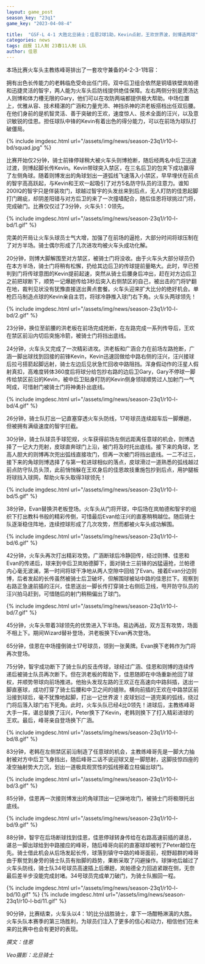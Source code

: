 ```yaml
---
layout: game_post
season_key: "23q1"
game_key: "2023-04-08-4"

title:  "GSF-L 4-1 大胜北旦骑士；佳恩2球1助，Kevin点射，王欢世界波，则博造两球"
categories: news
tags: 战报 11人制 23春11人制 L队
author: 佳恩
---
```

本场比赛火车头主教练峰哥排出了一套攻守兼备的4-2-3-1阵容：

拥有出色长传能力的老韩临危受命出任门将。双中后卫组合依然是铜墙铁壁岚帕德和迅捷灵活的智宇，两人能为火车头后防线提供绝佳保障。左右两侧分别是煲汤达人则博和体力槽无限的Gary，他们可以在攻防两端都提供极大帮助。中场位置上，优雅从容、技术精湛的广涵和力量充沛、神挡杀神的洪老板搭档出任双后腰。在他们身前的是机智灵活、善于突破的王欢，速度惊人、技术全面的汪兴，以及意识敏锐的佳恩。担任球队中锋的Kevin有着出色的得分能力，可以在前场为球队打破僵局。

{% include imgdesc.html url="/assets/img/news/season-23q1/r10-l-bd/squad.jpg" %}

比赛开始仅2分钟，骑士前锋停球稍大被火车头则博抢断，随后经两名中后卫迅速过渡，则博起脚长传Kevin。Kevin带球突入禁区，在三名后卫的包夹下成功赢得了左侧角球。随着则博发出的角球划出一道弧线飞速落入小禁区，早早埋伏在前点的智宇高高跃起，与Kevin和王欢一起吸引了对方5名防守队员的注意力。谁知200IQ的智宇只是佯装攻门，球越过智宇的头发丝来到后点，无人盯防的佳恩起脚打门踢疵，却阴差阳错与对方后卫的来了一次撞墙配合，随后佳恩将球挑过门将，完成破门。比赛仅仅过了3分钟，火车头1：0领先。

{% include imgdesc.html url="/assets/img/news/season-23q1/r10-l-bd/1.gif" %}

完美的开局让火车头球员士气大增，加强了在前场的逼抢，大部分时间将球压制在了对方半场。骑士偶尔形成了几次进攻均被火车头成功化解。

20分钟，则博大脚解围至对方禁区，被骑士门将没收。由于火车头大部分球员仍在本方半场，骑士门将稍有松懈，扔给其边后卫的传球提前量略大。此时，早已预判到门将传球意图的Kevin提前起速，突然从骑士后腰身后冲出，赶在对方边后卫之前把球断下，顺势一记爆趟传给3秒后突入右侧禁区的自己，被出击的门将铲翻在地，裁判见状没有犹豫直接送出黄点套餐。火车头迎来扩大比分的绝好机会。单枪匹马制造点球的Kevin亲自主罚，将球冷静推入球门右下角。火车头两球领先！

{% include imgdesc.html url="/assets/img/news/season-23q1/r10-l-bd/2.gif" %}

23分钟，换位至前腰的洪老板在前场完成抢断，在左路完成一系列传导后，王欢在禁区前沿内切后突施冷箭，被骑士门将挡出底线。

24分钟，火车头又完成了一次精彩进攻。洪老板和广涵合力在前场左路抢断，广涵一脚出球找到回接的前锋Kevin，Kevin迅速回做给中路右侧的汪兴，汪兴接球后拉弓搭箭起脚远射，骑士左边后见状急忙回收中路阻挡。浑身假动作的汪星人假射真扣，高难度转体360度后将球分给包抄右路的边后卫Gary，Gary不停球一脚传给禁区前沿的Kevin，被中后卫贴身盯防的Kevin侧身领球顺势过人加射门一气呵成，可惜射门被骑士门将神勇扑出底线。

{% include imgdesc.html url="/assets/img/news/season-23q1/r10-l-bd/4.gif" %}

26分钟，骑士队打出一记直塞穿透火车头防线，17号球员连续超车后一脚爆趟，但被拥有满级速度的智宇拦截。

30分钟，骑士队球员手球犯规，火车获得前场左侧远距离任意球的机会，则博选择了一记大力兜射，皮球直奔球门上沿，被门将及时托出底线。接下来的角球，艺高人胆大的则博再次兜出弧线直接攻门，但再一次被门将挡出底线。一二不过三，接下来的角球则博选择了与第一粒进球相似的落点，皮球滑过一道熟悉的弧线越过前点防守队员头顶，此前悄悄躲在王欢身后的佳恩故技重施包抄到后点，用护腿板将球挡入球网，帮助火车头取得3球领先！

{% include imgdesc.html url="/assets/img/news/season-23q1/r10-l-bd/5.gif" %}

38分钟，Evan替换洪老板登场。火车头从门将开球，中后场在岚帕德和智宇的组织下打出教科书般的精彩传倒，可惜最后Evan给汪兴的直塞稍稍越位。随后骑士队逐渐稳住阵地，连续控球形成了几次攻势，然而都被火车头成功解围。

{% include imgdesc.html url="/assets/img/news/season-23q1/r10-l-bd/6.gif" %}

42分钟，火车头再次打出精彩攻势。广涵断球后冷静回传，经过则博、佳恩和Evan的传递后，球来到中后卫岚帕德脚下，面对骑士三前锋的凶猛逼抢，兰帕德内心毫无波澜，第一时间将球干净地从两人空隙中回给了Evan。接着Evan分边则博，后者发起的长传虽然被骑士后卫破坏，但解围球被站中路的佳恩拦下。观察到右路正急速前插的汪兴，佳恩送出一脚长传打穿骑士右侧后卫线，甩开防守队员的汪兴拍马赶到，可惜随后的射门稍稍偏出了球门。

{% include imgdesc.html url="/assets/img/news/season-23q1/r10-l-bd/7.gif" %}

45分钟，火车头带着3球领先的优势进入下半场。易边再战，双方互有攻势，场面不相上下。期间Wizard替补登场，洪老板换下Evan再次登场。

65分钟，佳恩在中场撞倒骑士17号球员，领到一张黄牌。Evan换下老韩作为门将再次登场。

75分钟，智宇成功断下了骑士队的反击传球，球经过广涵、佳恩和则博的连续传递后被骑士队员再次断下。但在洪老板的帮助下，佳恩随即在中场重新抢回了球权，并顺势带球向前场推进。他抬头发现左路的王欢正在高速向中路斜插，送出一脚直塞球，成功打穿了骑士后腰和中卫之间的缝隙。横向前插的王欢在中路禁区前沿接到球后，毫不犹豫地起脚，打出一记世界波！皮球划过一道完美的弧线，绕过门将后落入球门右下死角。此时，火车头队已经4比0领先！进球后，主教练峰哥大手一挥，谌总替换了汪兴，Peter换下了Kevin，老韩则换下了打入精彩进球的王欢。最后，峰哥亲自登场换下广涵。

{% include imgdesc.html url="/assets/img/news/season-23q1/r10-l-bd/8.gif" %}

83分钟，老韩在左侧禁区前沿制造了任意球的机会，主教练峰哥先是一脚大力抽射被对方中后卫飞身挡出，随后峰哥二话不说迎球又是一脚怒射，这脚技惊四座的凌空抽射势大力沉，划出一道极具观赏性的弧线擦着立柱偏出球门。

{% include imgdesc.html url="/assets/img/news/season-23q1/r10-l-bd/3.gif" %}

85分钟，佳恩再一次接则博发出的角球顶出一记弹地攻门，被骑士门将极限托出底线。

{% include imgdesc.html url="/assets/img/news/season-23q1/r10-l-bd/9.gif" %}

88分钟，智宇在后场断球找到佳恩，佳恩停球转身传给在右路高速前插的谌总，谌总一脚出球给到中路接应的峰哥，随后峰哥向前的直塞球却被判了Peter越位在先。骑士借此机会从后场发起长传，球落到镇守中路的峰哥面前，视野超群的峰哥由于察觉到身旁的骑士队员有抬脚的趋势，果断采取了闪避操作。球弹地后越过了火车头防线，骑士队34号球员高速插上后爆趟，岚帕德全力回追紧跟在侧，无奈最后差半步没能完成封堵。34号球员完成单刀破门，为骑士队搬回一程。

{% include imgdesc.html url="/assets/img/news/season-23q1/r10-l-bd/10.gif" %}
{% include imgdesc.html url="/assets/img/news/season-23q1/r10-l-bd/11.gif" %}

90分钟，比赛结束，火车头以4：1的比分战胜骑士，拿下一场酣畅淋漓的大胜。火车头队本赛季的第三场胜利，为球员们注入了更多的信心和动力，相信他们在未来的比赛中也会有更好的表现。


*撰文：佳恩*

*Veo摄影：北旦骑士*
